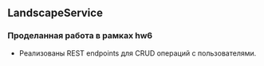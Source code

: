 ## LandscapeService

### Проделанная работа в рамках hw6
* Реализованы REST endpoints для CRUD операций с пользователями.